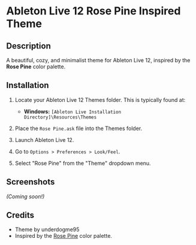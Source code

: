 # Ableton Live 12 Rose Pine Inspired Theme

## Description

A beautiful, cozy, and minimalist theme for Ableton Live 12, inspired by the **Rose Pine** color palette.

## Installation

1. Locate your Ableton Live 12 Themes folder. This is typically found at:
   - **Windows:** `[Ableton Live Installation Directory]\Resources\Themes`

2. Place the `Rose Pine.ask` file into the Themes folder.

3. Launch Ableton Live 12.

4. Go to `Options > Preferences > Look/Feel`.

5. Select "Rose Pine" from the "Theme" dropdown menu.

## Screenshots

*(Coming soon!)*

## Credits

- Theme by underdogme95
- Inspired by the [Rose Pine](https://rosepinetheme.com/) color palette. 